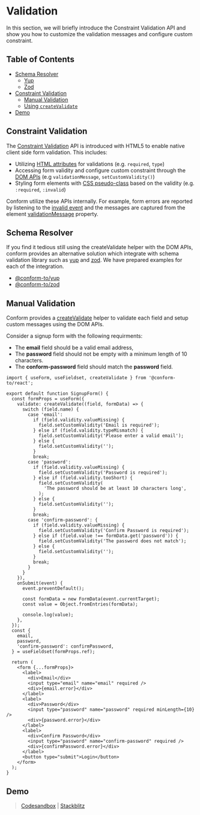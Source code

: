 # Validation

In this section, we will briefly introduce the Constraint Validation API and show you how to customize the validation messages and configure custom constraint.

<!-- aside -->

## Table of Contents

- [Schema Resolver](#schema-resolver)
  - [Yup](#yup)
  - [Zod](#zod)
- [Constraint Validation](#constraint-validation)
  - [Manual Validation](#manual-validation)
  - [Using `createValidate`](#using-createvalidate)
- [Demo](#demo)

<!-- /aside -->

## Constraint Validation

The [Constraint Validation](https://caniuse.com/constraint-validation) API is introduced with HTML5 to enable native client side form validation. This includes:

- Utilizing [HTML attributes](https://developer.mozilla.org/en-US/docs/Web/Guide/HTML/Constraint_validation#validation-related_attributes) for validations (e.g. `required`, `type`)
- Accessing form validity and configure custom constraint through the [DOM APIs](https://developer.mozilla.org/en-US/docs/Web/API/Constraint_validation#extensions_to_other_interfaces) (e.g `validationMessage`, `setCustomValidity()`)
- Styling form elements with [CSS pseudo-class](https://developer.mozilla.org/en-US/docs/Learn/Forms/Form_validation#the_constraint_validation_api) based on the validity (e.g. `:required`, `:invalid`)

Conform utilize these APIs internally. For example, form errors are reported by listening to the [invalid event](https://developer.mozilla.org/en-US/docs/Web/API/HTMLInputElement/invalid_event) and the messages are captured from the element [validationMessage](https://developer.mozilla.org/en-US/docs/Web/API/HTMLObjectElement/validationMessage) property.

## Schema Resolver

If you find it tedious still using the createValidate helper with the DOM APIs, conform provides an alternative solution which integrate with schema validation library such as [yup](https://github.com/jquense/yup) and [zod](https://github.com/colinhacks/zod). We have prepared examples for each of the integration.

- [@conform-to/yup](../yup)
- [@conform-to/zod](../zod)

## Manual Validation

Conform provides a [createValidate](/packages/conform-react#createvalidate) helper to validate each field and setup custom messages using the DOM APIs.

Consider a signup form with the following requirments:

- The **email** field should be a valid email address,
- The **password** field should not be empty with a minimum length of 10 characters.
- The **conform-password** field should match the **password** field.

```tsx
import { useForm, useFieldset, createValidate } from '@conform-to/react';

export default function SignupForm() {
  const formProps = useForm({
    validate: createValidate((field, formData) => {
      switch (field.name) {
        case 'email':
          if (field.validity.valueMissing) {
            field.setCustomValidity('Email is required');
          } else if (field.validity.typeMismatch) {
            field.setCustomValidity('Please enter a valid email');
          } else {
            field.setCustomValidity('');
          }
          break;
        case 'password':
          if (field.validity.valueMissing) {
            field.setCustomValidity('Password is required');
          } else if (field.validity.tooShort) {
            field.setCustomValidity(
              'The password should be at least 10 characters long',
            );
          } else {
            field.setCustomValidity('');
          }
          break;
        case 'confirm-password': {
          if (field.validity.valueMissing) {
            field.setCustomValidity('Confirm Password is required');
          } else if (field.value !== formData.get('password')) {
            field.setCustomValidity('The password does not match');
          } else {
            field.setCustomValidity('');
          }
          break;
        }
      }
    }),
    onSubmit(event) {
      event.preventDefault();

      const formData = new FormData(event.currentTarget);
      const value = Object.fromEntries(formData);

      console.log(value);
    },
  });
  const {
    email,
    password,
    'confirm-password': confirmPassword,
  } = useFieldset(formProps.ref);

  return (
    <form {...formProps}>
      <label>
        <div>Email</div>
        <input type="email" name="email" required />
        <div>{email.error}</div>
      </label>
      <label>
        <div>Password</div>
        <input type="password" name="password" required minLength={10} />
        <div>{password.error}</div>
      </label>
      <label>
        <div>Confirm Password</div>
        <input type="password" name="confirm-password" required />
        <div>{confirmPassword.error}</div>
      </label>
      <button type="submit">Login</button>
    </form>
  );
}
```

## Demo

> [Codesandbox](https://codesandbox.io/s/github/edmundhung/conform/tree/v0.3.0/examples/custom-validation) \| [Stackblitz](https://stackblitz.com/github/edmundhung/conform/tree/v0.3.0/examples/custom-validation)
